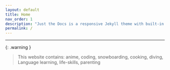 ```yaml
---
layout: default
title: Home
nav_order: 1
description: "Just the Docs is a responsive Jekyll theme with built-in search that is easily customizable and hosted on GitHub Pages."
permalink: /
---
```


---

{: .warning }
> This website contains: anime, coding, snowboarding, cooking, diving, Language learning, life-skills, parenting 